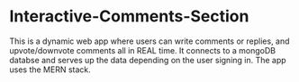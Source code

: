 # Interactive-Comments-Section
This is a dynamic web app where users can write comments or replies, and upvote/downvote comments all in REAL time. It connects to a mongoDB databse and serves up the data depending on the user signing in. The app uses the MERN stack.
